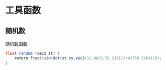 # 工具函数

## 随机数

[随机数函数](https://thebookofshaders.com/10/)

```c#
float random (vec2 st) {
    return fract(sin(dot(st.xy,vec2(12.9898,78.233)))*43758.5453123);
}
```
